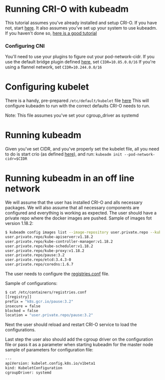 # Running CRI-O with kubeadm

This tutorial assumes you've already installed and setup CRI-O. If you have not, start [here](setup.md).
It also assumes you've set up your system to use kubeadm. If you haven't done so, [here is a good tutorial](https://www.mirantis.com/blog/how-install-kubernetes-kubeadm/)

### Configuring CNI

You'll need to use your plugins to figure out your pod-network-cidr. If you use the default bridge plugin defined [here](/contrib/cni/10-crio-bridge.conf), set
```CIDR=10.85.0.0/16```
If you're using a flannel network, set
```CIDR=10.244.0.0/16```

# Configuring kubelet

There is a handy, pre-prepared `/etc/default/kubelet` file [here](https://gist.githubusercontent.com/haircommander/2c07cc23887fa7c7f083dc61c7ef5791/raw/73e3d27dcd57e7de237c08758f76e0a368547648/cri-o-kubeadm)
This will configure kubeadm to run with the correct defaults CRI-O needs to run.

Note: This file assumes you've set your cgroup_driver as systemd

# Running kubeadm

Given you've set CIDR, and you've properly set the kubelet file, all you need to do is start crio (as defined [here](setup.md)), and run:
`kubeadm init --pod-network-cidr=$CIDR`

# Running kubeadm in an off line network

We will assume that the user has installed CRI-O and alls necessary packages. We will also assume that all necessary components are configured and everything is working as expected. The user should have a private repo where the docker images are pushed. Sample of images fot version 1.18.2:

```bash
$ kubeadm config images list --image-repository user.private.repo --kubernetes-version=v1.18.2
user.private.repo/kube-apiserver:v1.18.2
user.private.repo/kube-controller-manager:v1.18.2
user.private.repo/kube-scheduler:v1.18.2
user.private.repo/kube-proxy:v1.18.2
user.private.repo/pause:3.2
user.private.repo/etcd:3.4.3-0
user.private.repo/coredns:1.6.7
```

The user needs to configure the [registries.conf](https://www.mankier.com/5/containers-registries.conf) file.

Sample of configurations:

```bash
$ cat /etc/containers/registries.conf
[[registry]]
prefix = "k8s.gcr.io/pause:3.2"
insecure = false
blocked = false
location = "user.private.repo/pause:3.2"
```

Next the user should reload and restart CRI-O service to load the configurations.

Last step the user also should add the cgroup driver on the configuration file or pass it as a parameter when starting kubeadm for the master node sample of parameters for configuration file:

```bash
---
apiVersion: kubelet.config.k8s.io/v1beta1
kind: KubeletConfiguration
cgroupDriver: systemd
```
